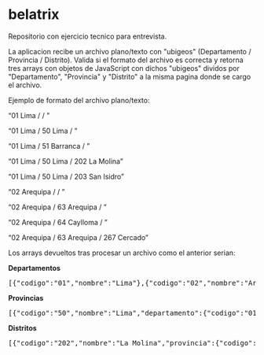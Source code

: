# belatrix
Repositorio con ejercicio tecnico para entrevista.

La aplicacion recibe un archivo plano/texto con "ubigeos" (Departamento / Provincia / Distrito). Valida si el formato del archivo es correcta y retorna
tres arrays con objetos de JavaScript con dichos "ubigeos" dividos por "Departamento", "Provincia" y "Distrito" a la misma pagina donde se cargo el archivo.

Ejemplo de formato del archivo plano/texto:

“01 Lima /  / ”

“01 Lima / 50 Lima / ”

“01 Lima / 51 Barranca / ”

“01 Lima / 50 Lima / 202 La Molina”

“01 Lima / 50 Lima / 203 San Isidro”

“02 Arequipa /  / ”

“02 Arequipa / 63 Arequipa / ”

“02 Arequipa / 64 Caylloma / ”

“02 Arequipa / 63 Arequipa / 267 Cercado”


Los arrays devueltos tras procesar un archivo como el anterior serian:

<b>Departamentos</b>
<pre>[{"codigo":"01","nombre":"Lima"},{"codigo":"02","nombre":"Arequipa"}]</pre>
<b>Provincias</b>
<pre>[{"codigo":"50","nombre":"Lima","departamento":{"codigo":"01","nombre":"Lima"}},{"codigo":"51","nombre":"Barranca","departamento":{"codigo":"01","nombre":"Lima"}},{"codigo":"63","nombre":"Arequipa","departamento":{"codigo":"02","nombre":"Arequipa"}},{"codigo":"64","nombre":"Caylloma","departamento":{"codigo":"02","nombre":"Arequipa"}}]</pre>
<b>Distritos</b>
<pre>[{"codigo":"202","nombre":"La Molina","provincia":{"codigo":"50","nombre":"Lima","departamento":{"codigo":"01","nombre":"Lima"}}},{"codigo":"203","nombre":"San Isidro","provincia":{"codigo":"50","nombre":"Lima","departamento":{"codigo":"01","nombre":"Lima"}}},{"codigo":"267","nombre":"Cercado","provincia":{"codigo":"63","nombre":"Arequipa","departamento":{"codigo":"02","nombre":"Arequipa"}}}]</pre>

